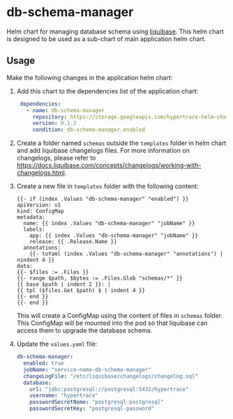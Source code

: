# db-schema-manager
Helm chart for managing database schema using [liquibase](https://www.liquibase.org/). This helm chart is designed to be used as a sub-chart of main application helm chart.

## Usage
Make the following changes in the application helm chart:

1. Add this chart to the dependencies list of the application chart:
   ```yaml
    dependencies:
      - name: db-schema-manager
        repository: https://storage.googleapis.com/hypertrace-helm-charts
        version: 0.1.2
        condition: db-schema-manager.enabled
   ```

2. Create a folder named `schemas` outside the `templates` folder in helm chart and add liquibase changelogs files. For more information on changelogs, please refer to https://docs.liquibase.com/concepts/changelogs/working-with-changelogs.html.

3. Create a new file in `templates` folder with the following content:
   ```
   {{- if (index .Values "db-schema-manager" "enabled") }}
   apiVersion: v1
   kind: ConfigMap
   metadata:
     name: {{ index .Values "db-schema-manager" "jobName" }}
     labels:
       app: {{ index .Values "db-schema-manager" "jobName" }}
       release: {{ .Release.Name }}
     annotations:
       {{- toYaml (index .Values "db-schema-manager" "annotations") | nindent 4 }}
   data:
   {{- $files := .Files }}
   {{- range $path, $bytes := .Files.Glob "schemas/*" }}
   {{ base $path | indent 2 }}: |
   {{ tpl ($files.Get $path) $ | indent 4 }}
   {{- end }}
   {{- end }}
   ```
   This will create a ConfigMap using the content of files in `schemas` folder. This ConfigMap will be mounted into the pod so that liquibase can access them to upgrade the database schema.

4. Update the `values.yaml` file:
   ```yaml
   db-schema-manager:
     enabled: true
     jobName: "service-name-db-schema-manager"
     changeLogFile: "/etc/liquibase/changelogs/changelog.sql"
     database:
       url: "jdbc:postgresql://postgresql:5432/hypertrace"
       username: "hypertrace"
       passwordSecretName: "postgresql-postgresql"
       passwordSecretKey: "postgresql-password"
   ```  
